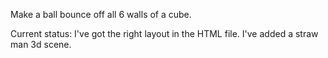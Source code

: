 Make a ball bounce off all 6 walls of a cube.

Current status:
I've got the right layout in the HTML file.
I've added a straw man 3d scene.